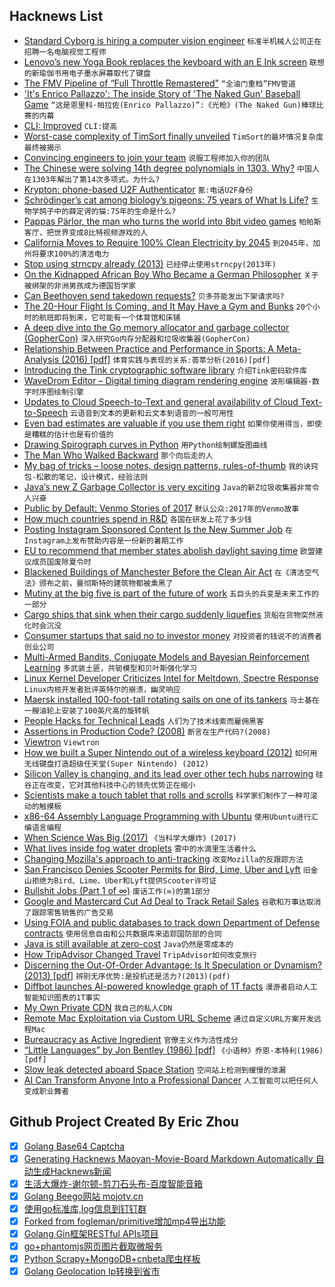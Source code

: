 ## Hacknews List


- [Standard Cyborg is hiring a computer vision engineer](item?id=17881907)  `标准半机械人公司正在招聘一名电脑视觉工程师`
- [Lenovo’s new Yoga Book replaces the keyboard with an E Ink screen](https://www.theverge.com/2018/8/30/17788476/lenovo-yoga-book-c930-dual-e-ink-screen-price-photos-release-date-ifa-2018)  `联想的新瑜伽书用电子墨水屏幕取代了键盘`
- [The FMV Pipeline of “Full Throttle Remastered”](http://www.gamasutra.com/blogs/TrevorDiem/20180829/321112/The_Full_Throttle_Remastered_FMV_Pipeline_Part_2.php)  `“全油门重档”FMV管道`
- [&#39;It&#39;s Enrico Pallazzo&#39;: The inside Story of &#39;The Naked Gun&#39; Baseball Game](http://www.sportingnews.com/us/mlb/news/naked-gun-baseball-game-scene-national-anthem-angels-mariners-dodgers-stadium-enrico-pallazzo/zztjoa4obui818oo9waqjyf34)  `“这是恩里科·帕拉佐(Enrico Pallazzo)”:《光枪》(The Naked Gun)棒球比赛的内幕`
- [CLI: Improved](https://remysharp.com/2018/08/23/cli-improved)  `CLI:提高`
- [Worst-case complexity of TimSort finally unveiled](http://drops.dagstuhl.de/opus/volltexte/2018/9467/)  `TimSort的最坏情况复杂度最终被揭示`
- [Convincing engineers to join your team](https://triplebyte.com/blog/convincing-engineers-to-join-your-team)  `说服工程师加入你的团队`
- [The Chinese were solving 14th degree polynomials in 1303. Why?](https://www.reddit.com/r/AskHistorians/comments/9bkfhj/by_1303_the_chinese_were_solving_equations_of_the/)  `中国人在1303年解出了第14次多项式。为什么?`
- [Krypton: phone-based U2F Authenticator](https://krypt.co/?ref=u2f)  `氪:电话U2F身份`
- [Schrödinger’s cat among biology’s pigeons: 75 years of What Is Life?](https://www.nature.com/articles/d41586-018-06034-8)  `生物学鸽子中的薛定谔的猫:75年的生命是什么?`
- [Pappas Pärlor, the man who turns the world into 8bit video games](https://www.voicemod.net/blog/pappas-parlor-the-man-who-turns-the-world-into-8bit-video-games/)  `帕帕斯客厅，把世界变成8比特视频游戏的人`
- [California Moves to Require 100% Clean Electricity by 2045](https://www.bloomberg.com/news/articles/2018-08-29/california-moves-toward-requiring-100-clean-power-by-2045)  `到2045年，加州将要求100%的清洁电力`
- [Stop using strncpy already (2013)](https://randomascii.wordpress.com/2013/04/03/stop-using-strncpy-already/)  `已经停止使用strncpy(2013年)`
- [On the Kidnapped African Boy Who Became a German Philosopher](https://lithub.com/on-the-kidnapped-african-boy-who-became-a-german-philosopher/)  `关于被绑架的非洲男孩成为德国哲学家`
- [Can Beethoven send takedown requests?](https://wikimediafoundation.org/2018/08/27/can-beethoven-send-takedown-requests-a-first-hand-account-of-one-german-professors-experience-with-overly-broad-upload-filters/)  `贝多芬能发出下架请求吗?`
- [The 20-Hour Flight Is Coming, and It May Have a Gym and Bunks](https://www.bloomberg.com/news/articles/2018-08-29/the-20-hour-flight-is-coming-and-it-may-have-a-gym-and-bunks?cmpid=socialflow-twitter-business)  `20个小时的航班即将到来，它可能有一个体育馆和床铺`
- [A deep dive into the Go memory allocator and garbage collector (GopherCon)](https://about.sourcegraph.com/go/gophercon-2018-allocator-wrestling/)  `深入研究Go内存分配器和垃圾收集器(GopherCon)`
- [Relationship Between Practice and Performance in Sports: A Meta-Analysis (2016) [pdf]](https://artscimedia.case.edu/wp-content/uploads/sites/141/2016/09/14214856/Macnamara-Moreau-Hambrick-2016.pdf)  `体育实践与表现的关系:荟萃分析(2016)[pdf]`
- [Introducing the Tink cryptographic software library](https://security.googleblog.com/2018/08/introducing-tink-cryptographic-software.html)  `介绍Tink密码软件库`
- [WaveDrom Editor – Digital timing diagram rendering engine](https://wavedrom.com/editor.html)  `波形编辑器-数字时序图绘制引擎`
- [Updates to Cloud Speech-to-Text and general availability of Cloud Text-to-Speech](https://cloud.google.com/blog/products/ai-machine-learning/announcing-updates-to-cloud-speech-to-text-and-general-availability-of-cloud-text-to-speech)  `云语音到文本的更新和云文本到语音的一般可用性`
- [Even bad estimates are valuable if you use them right](https://ntietz.com/2018/08/31/estimates.html)  `如果你使用得当，即使是糟糕的估计也是有价值的`
- [Drawing Spirograph curves in Python](https://www.johndcook.com/blog/2018/08/30/drawing-spirograph-curves-in-python/)  `用Python绘制螺旋图曲线`
- [The Man Who Walked Backward](https://www.texasmonthly.com/the-culture/plennie-wingo-the-man-who-walked-backward/)  `那个向后走的人`
- [My bag of tricks – loose notes, design patterns, rules-of-thumb](http://gordonbrander.com/pattern/)  `我的诀窍包-松散的笔记，设计模式，经验法则`
- [Java’s new Z Garbage Collector is very exciting](https://www.opsian.com/blog/javas-new-zgc-is-very-exciting/)  `Java的新Z垃圾收集器非常令人兴奋`
- [Public by Default: Venmo Stories of 2017](https://publicbydefault.fyi/)  `默认公众:2017年的Venmo故事`
- [How much countries spend in R&amp;D](http://uis.unesco.org/apps/visualisations/research-and-development-spending/)  `各国在研发上花了多少钱`
- [Posting Instagram Sponsored Content Is the New Summer Job](https://www.theatlantic.com/technology/archive/2018/08/posting-instagram-sponsored-content-is-the-new-summer-job/568108/?single_page=true)  `在Instagram上发布赞助内容是一份新的暑期工作`
- [EU to recommend that member states abolish daylight saving time](https://www.theguardian.com/world/2018/aug/31/eu-recommend-member-states-abolish-daylight-saving-time)  `欧盟建议成员国废除夏令时`
- [Blackened Buildings of Manchester Before the Clean Air Act](https://www.manchestereveningnews.co.uk/incoming/gallery/blackened-buildings-manchester-before-clean-8727918)  `在《清洁空气法》颁布之前，曼彻斯特的建筑物都被熏黑了`
- [Mutiny at the big five is part of the future of work](https://abe-winter.github.io/2018/08/30/mutiny.html)  `五巨头的兵变是未来工作的一部分`
- [Cargo ships that sink when their cargo suddenly liquefies](https://theconversation.com/mystery-of-the-cargo-ships-that-sink-when-their-cargo-suddenly-liquefies-101158)  `货船在货物突然液化时会沉没`
- [Consumer startups that said no to investor money](https://www.recode.net/2018/8/29/17774878/consumer-startups-business-model-native-mvmt-tuft-needle)  `对投资者的钱说不的消费者创业公司`
- [Multi-Armed Bandits, Conjugate Models and Bayesian Reinforcement Learning](https://eigenfoo.xyz/bayesian-bandits/)  `多武装土匪，共轭模型和贝叶斯强化学习`
- [Linux Kernel Developer Criticizes Intel for Meltdown, Spectre Response](http://www.eweek.com/security/linux-kernel-developer-criticizes-intel-for-meltdown-spectre-response)  `Linux内核开发者批评英特尔的崩溃，幽灵响应`
- [Maersk installed 100-foot-tall rotating sails on one of its tankers](https://www.wsj.com/articles/maersk-tankers-turns-to-wind-power-to-cut-soaring-fuel-costs-1535641239)  `马士基在一艘油轮上安装了100英尺高的旋转帆`
- [People Hacks for Technical Leads](https://medium.com/@bellmar/people-hacks-for-technical-leads-6eef1576d046)  `人们为了技术线索而雇佣黑客`
- [Assertions in Production Code? (2008)](http://www.drdobbs.com/architecture-and-design/assertions-in-production-code/228700788)  `断言在生产代码?(2008)`
- [Viewtron](https://en.wikipedia.org/wiki/Viewtron)  `Viewtron`
- [How we built a Super Nintendo out of a wireless keyboard (2012)](https://blog.adafruit.com/2012/12/05/how-we-built-a-super-nintendo-out-of-a-wireless-keyboard-sifteo-sifteo/)  `如何用无线键盘打造超级任天堂(Super Nintendo) (2012)`
- [Silicon Valley is changing, and its lead over other tech hubs narrowing](https://www.economist.com/briefing/2018/09/01/silicon-valley-is-changing-and-its-lead-over-other-tech-hubs-narrowing)  `硅谷正在改变，它对其他科技中心的领先优势正在缩小`
- [Scientists make a touch tablet that rolls and scrolls](https://techcrunch.com/2018/08/31/scientists-make-a-prototype-touch-tablet-that-rolls-and-scrolls/)  `科学家们制作了一种可滚动的触摸板`
- [x86-64 Assembly Language Programming with Ubuntu](http://www.egr.unlv.edu/~ed/x86.html)  `使用Ubuntu进行汇编语言编程`
- [When Science Was Big (2017)](https://www.bunkhistory.org/resources/1185)  `《当科学大爆炸》(2017)`
- [What lives inside fog water droplets](https://www.atlasobscura.com/articles/what-lives-inside-fog)  `雾中的水滴里生活着什么`
- [Changing Mozilla&#39;s approach to anti-tracking](https://blog.mozilla.org/futurereleases/2018/08/30/changing-our-approach-to-anti-tracking/)  `改变Mozilla的反跟踪方法`
- [San Francisco Denies Scooter Permits for Bird, Lime, Uber and Lyft](https://www.wsj.com/articles/san-francisco-denies-scooter-permits-for-bird-lime-uber-and-lyft-1535669924)  `旧金山拒绝为Bird、Lime、Uber和Lyft提供Scooter许可证`
- [Bullshit Jobs (Part 1 of ∞)](http://slatestarcodex.com/2018/08/29/bullst-jobs-part-1-of-%E2%88%9E/)  `废话工作(∞)的第1部分`
- [Google and Mastercard Cut Ad Deal to Track Retail Sales](https://www.bloomberg.com/news/articles/2018-08-30/google-and-mastercard-cut-a-secret-ad-deal-to-track-retail-sales)  `谷歌和万事达取消了跟踪零售销售的广告交易`
- [Using FOIA and public databases to track down Department of Defense contracts](https://www.muckrock.com/news/archives/2018/aug/24/how-use-foia-find-department-defense-contracts/)  `使用信息自由和公共数据库来追踪国防部的合同`
- [Java is still available at zero-cost](http://blog.joda.org/2018/08/java-is-still-available-at-zero-cost.html)  `Java仍然是零成本的`
- [How TripAdvisor Changed Travel](https://www.theguardian.com/news/2018/aug/17/how-tripadvisor-changed-travel)  `TripAdvisor如何改变旅行`
- [Discerning the Out-Of-Order Advantage: Is It Speculation or Dynamism? (2013) [pdf]](http://zilles.cs.illinois.edu/papers/mcfarlin_asplos_2013.pdf)  `辨别无序优势:是投机还是活力?(2013)(pdf)`
- [Diffbot launches AI-powered knowledge graph of 1T facts](https://venturebeat.com/2018/08/30/diffbot-launches-ai-powered-knowledge-graph-of-1-trillion-people-places-and-things/)  `漫游者启动人工智能知识图表的1T事实`
- [My Own Private CDN](https://www.petekeen.net/my-own-private-cdn)  `我自己的私人CDN`
- [Remote Mac Exploitation via Custom URL Scheme](https://objective-see.com/blog/blog_0x38.html)  `通过自定义URL方案开发远程Mac`
- [Bureaucracy as Active Ingredient](http://slatestarcodex.com/2018/08/30/bureaucracy-as-active-ingredient/)  `官僚主义作为活性成分`
- [“Little Languages” by Jon Bentley (1986) [pdf]](http://staff.um.edu.mt/afra1/seminar/little-languages.pdf)  `《小语种》乔恩·本特利(1986)[pdf]`
- [Slow leak detected aboard Space Station](http://blogs.esa.int/alexander-gerst/2018/08/30/slow-leak-detected-aboard-space-station/)  `空间站上检测到缓慢的泄漏`
- [AI Can Transform Anyone Into a Professional Dancer](https://news.developer.nvidia.com/ai-can-transform-anyone-into-a-professional-dancer/)  `人工智能可以把任何人变成职业舞者`

## Github Project Created By Eric Zhou

- [x] [Golang Base64 Captcha](https://github.com/mojocn/base64Captcha)
- [x] [Generating Hacknews Maoyan-Movie-Board Markdown Automatically 自动生成Hacknews新闻](https://github.com/dejavuzhou/md-genie)
- [x] [生活大爆炸-谢尔顿-剪刀石头布-百度智能音箱](https://github.com/mojocn/dueros-bang-game)
- [x] [Golang Beego网站 mojotv.cn](https://github.com/mojocn/www.mojotv.cn)
- [x] [使用go标准库,log信息到钉钉群](https://github.com/mojocn/dooger)
- [x] [Forked from fogleman/primitive增加mp4导出功能](https://github.com/mojocn/primitive)
- [x] [Golang Gin框架RESTful APIs项目](https://github.com/JJJJJJJerk/ezier-golang-web-api-framework)
- [x] [go+phantomjs网页图片截取微服务](https://github.com/mojocn/screen_shot)
- [x] [Python Scrapy+MongoDB+cnbeta爬虫样板](https://github.com/mojocn/scrapy_mongodb_boilerplate_cnbeta)
- [x] [Golang Geolocation Ip转换到省市](https://github.com/mojocn/ip2location)